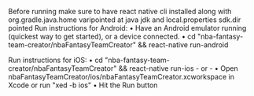 Before running make sure to have react native cli installed along with org.gradle.java.home varipointed at java jdk and local.properties sdk.dir pointed 
Run instructions for Android:
    • Have an Android emulator running (quickest way to get started), or a device connected.
    • cd "nba-fantasy-team-creator/nbaFantasyTeamCreator" &&  react-native run-android
  
  Run instructions for iOS:
    • cd "nba-fantasy-team-creator/nbaFantasyTeamCreator" && react-native run-ios
    - or -
    • Open nbaFantasyTeamCreator/ios/nbaFantasyTeamCreator.xcworkspace in Xcode or run "xed -b ios"
    • Hit the Run button